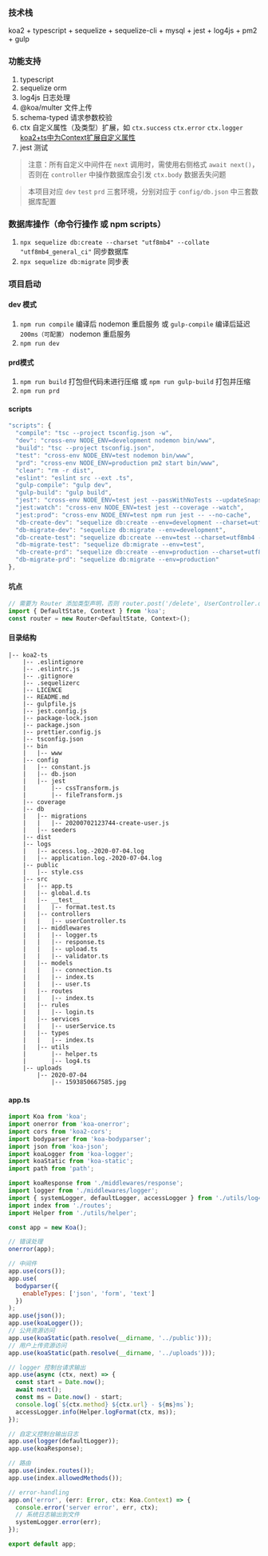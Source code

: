 ### 技术栈
koa2 + typescript + sequelize + sequelize-cli + mysql + jest + log4js + pm2 + gulp

### 功能支持
1. typescript
2. sequelize orm
3. log4js 日志处理
4. @koa/multer 文件上传
5. schema-typed 请求参数校验
6. ctx 自定义属性（及类型）扩展，如 `ctx.success` `ctx.error` `ctx.logger` [koa2+ts中为Context扩展自定义属性](https://blog.csdn.net/roamingcode/article/details/107084933)
7. jest 测试

> 注意：所有自定义中间件在 `next` 调用时，需使用右侧格式 `await next()`，否则在 `controller` 中操作数据库会引发 `ctx.body` 数据丢失问题

> 本项目对应 `dev` `test` `prd` 三套环境，分别对应于 `config/db.json` 中三套数据库配置

### 数据库操作（命令行操作 或 npm scripts）
1. `npx sequelize db:create --charset "utf8mb4" --collate "utf8mb4_general_ci"` 同步数据库
2. `npx sequelize db:migrate` 同步表

### 项目启动
#### dev 模式
1. `npm run compile` 编译后 nodemon 重启服务 或 `gulp-compile` 编译后延迟 `200ms（可配置）` nodemon 重启服务
2. `npm run dev`

#### prd模式
1. `npm run build` 打包但代码未进行压缩 或 `npm run gulp-build`  打包并压缩
2. `npm run prd`

#### scripts
```javascript
"scripts": {
  "compile": "tsc --project tsconfig.json -w",
  "dev": "cross-env NODE_ENV=development nodemon bin/www",
  "build": "tsc --project tsconfig.json",
  "test": "cross-env NODE_ENV=test nodemon bin/www",
  "prd": "cross-env NODE_ENV=production pm2 start bin/www",
  "clear": "rm -r dist",
  "eslint": "eslint src --ext .ts",
  "gulp-compile": "gulp dev",
  "gulp-build": "gulp build",
  "jest": "cross-env NODE_ENV=test jest --passWithNoTests --updateSnapshot",
  "jest:watch": "cross-env NODE_ENV=test jest --coverage --watch",
  "jest:prod": "cross-env NODE_ENV=test npm run jest -- --no-cache",
  "db-create-dev": "sequelize db:create --env=development --charset=utf8mb4 --collate=utf8mb4_general_ci",
  "db-migrate-dev": "sequelize db:migrate --env=development",
  "db-create-test": "sequelize db:create --env=test --charset=utf8mb4 --collate=utf8mb4_general_ci",
  "db-migrate-test": "sequelize db:migrate --env=test",
  "db-create-prd": "sequelize db:create --env=production --charset=utf8mb4 --collate=utf8mb4_general_ci",
  "db-migrate-prd": "sequelize db:migrate --env=production"
},
```

#### 坑点
```javascript
// 需要为 Router 添加类型声明，否则 router.post('/delete', UserController.delete); 该接口会报出 ctx 类型不匹配问题
import { DefaultState, Context } from 'koa';
const router = new Router<DefaultState, Context>();
```

#### 目录结构
```
|-- koa2-ts
    |-- .eslintignore
    |-- .eslintrc.js
    |-- .gitignore
    |-- .sequelizerc
    |-- LICENCE
    |-- README.md
    |-- gulpfile.js
    |-- jest.config.js
    |-- package-lock.json
    |-- package.json
    |-- prettier.config.js
    |-- tsconfig.json
    |-- bin
    |   |-- www
    |-- config
    |   |-- constant.js
    |   |-- db.json
    |   |-- jest
    |       |-- cssTransform.js
    |       |-- fileTransform.js
    |-- coverage
    |-- db
    |   |-- migrations
    |   |   |-- 20200702123744-create-user.js
    |   |-- seeders
    |-- dist
    |-- logs
    |   |-- access.log.-2020-07-04.log
    |   |-- application.log.-2020-07-04.log
    |-- public
    |   |-- style.css
    |-- src
    |   |-- app.ts
    |   |-- global.d.ts
    |   |-- __test__
    |   |   |-- format.test.ts
    |   |-- controllers
    |   |   |-- userController.ts
    |   |-- middlewares
    |   |   |-- logger.ts
    |   |   |-- response.ts
    |   |   |-- upload.ts
    |   |   |-- validator.ts
    |   |-- models
    |   |   |-- connection.ts
    |   |   |-- index.ts
    |   |   |-- user.ts
    |   |-- routes
    |   |   |-- index.ts
    |   |-- rules
    |   |   |-- login.ts
    |   |-- services
    |   |   |-- userService.ts
    |   |-- types
    |   |   |-- index.ts
    |   |-- utils
    |       |-- helper.ts
    |       |-- log4.ts
    |-- uploads
        |-- 2020-07-04
            |-- 1593850667585.jpg
```

#### app.ts

```javascript
import Koa from 'koa';
import onerror from 'koa-onerror';
import cors from 'koa2-cors';
import bodyparser from 'koa-bodyparser';
import json from 'koa-json';
import koaLogger from 'koa-logger';
import koaStatic from 'koa-static';
import path from 'path';

import koaResponse from './middlewares/response';
import logger from './middlewares/logger';
import { systemLogger, defaultLogger, accessLogger } from './utils/log4';
import index from './routes';
import Helper from './utils/helper';

const app = new Koa();

// 错误处理
onerror(app);

// 中间件
app.use(cors());
app.use(
  bodyparser({
    enableTypes: ['json', 'form', 'text']
  })
);
app.use(json());
app.use(koaLogger());
// 公共资源访问
app.use(koaStatic(path.resolve(__dirname, '../public')));
// 用户上传资源访问
app.use(koaStatic(path.resolve(__dirname, '../uploads')));

// logger 控制台请求输出
app.use(async (ctx, next) => {
  const start = Date.now();
  await next();
  const ms = Date.now() - start;
  console.log(`${ctx.method} ${ctx.url} - ${ms}ms`);
  accessLogger.info(Helper.logFormat(ctx, ms));
});

// 自定义控制台输出日志
app.use(logger(defaultLogger));
app.use(koaResponse);

// 路由
app.use(index.routes());
app.use(index.allowedMethods());

// error-handling
app.on('error', (err: Error, ctx: Koa.Context) => {
  console.error('server error', err, ctx);
  // 系统日志输出到文件
  systemLogger.error(err);
});

export default app;

```